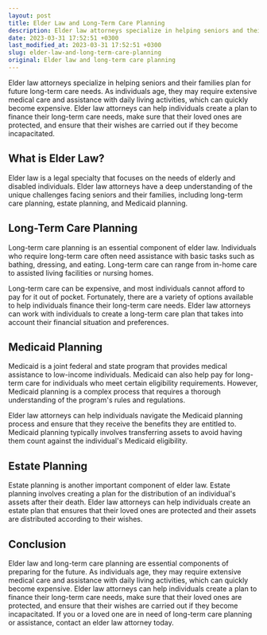 ```yaml
---
layout: post
title: Elder Law and Long-Term Care Planning
description: Elder law attorneys specialize in helping seniors and their families plan for future long-term care needs.
date: 2023-03-31 17:52:51 +0300
last_modified_at: 2023-03-31 17:52:51 +0300
slug: elder-law-and-long-term-care-planning
original: Elder law and long-term care planning
---
```


Elder law attorneys specialize in helping seniors and their families plan for future long-term care needs. As individuals age, they may require extensive medical care and assistance with daily living activities, which can quickly become expensive. Elder law attorneys can help individuals create a plan to finance their long-term care needs, make sure that their loved ones are protected, and ensure that their wishes are carried out if they become incapacitated.

## What is Elder Law?

Elder law is a legal specialty that focuses on the needs of elderly and disabled individuals. Elder law attorneys have a deep understanding of the unique challenges facing seniors and their families, including long-term care planning, estate planning, and Medicaid planning.

## Long-Term Care Planning

Long-term care planning is an essential component of elder law. Individuals who require long-term care often need assistance with basic tasks such as bathing, dressing, and eating. Long-term care can range from in-home care to assisted living facilities or nursing homes. 

Long-term care can be expensive, and most individuals cannot afford to pay for it out of pocket. Fortunately, there are a variety of options available to help individuals finance their long-term care needs. Elder law attorneys can work with individuals to create a long-term care plan that takes into account their financial situation and preferences.

## Medicaid Planning

Medicaid is a joint federal and state program that provides medical assistance to low-income individuals. Medicaid can also help pay for long-term care for individuals who meet certain eligibility requirements. However, Medicaid planning is a complex process that requires a thorough understanding of the program's rules and regulations. 

Elder law attorneys can help individuals navigate the Medicaid planning process and ensure that they receive the benefits they are entitled to. Medicaid planning typically involves transferring assets to avoid having them count against the individual's Medicaid eligibility.

## Estate Planning

Estate planning is another important component of elder law. Estate planning involves creating a plan for the distribution of an individual's assets after their death. Elder law attorneys can help individuals create an estate plan that ensures that their loved ones are protected and their assets are distributed according to their wishes.

## Conclusion

Elder law and long-term care planning are essential components of preparing for the future. As individuals age, they may require extensive medical care and assistance with daily living activities, which can quickly become expensive. Elder law attorneys can help individuals create a plan to finance their long-term care needs, make sure that their loved ones are protected, and ensure that their wishes are carried out if they become incapacitated. If you or a loved one are in need of long-term care planning or assistance, contact an elder law attorney today.